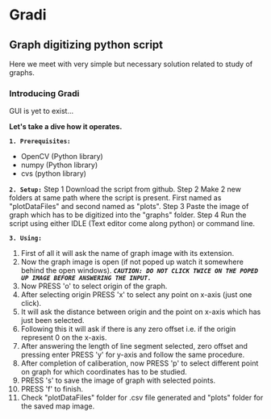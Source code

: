 # Gradi
Graph digitizing python script 
---------------------------------------------------------------------------------------------------------------------------------------

Here we meet with very simple but necessary solution related to study of graphs.
### Introducing Gradi
GUI is yet to exist...

**Let's take a dive how it operates.**

**```1. Prerequisites:```** 
  * OpenCV (Python library)
  * numpy (Python library)
  * cvs (python library)

**```2. Setup:```**
  Step 1 Download the script from github.
  Step 2 Make 2 new folders at same path where the script is present. First named as "plotDataFiles" and second named as "plots".
  Step 3 Paste the image of graph which has to be digitized into the "graphs" folder.
  Step 4 Run the script using either IDLE (Text editor come along python) or command line.

**```3. Using:```**
  1. First of all it will ask the name of graph image with its extension.
  2. Now the graph image is open (if not poped up watch it somewhere behind the open windows).
    ***```CAUTION: DO NOT CLICK TWICE ON THE POPED UP IMAGE BEFORE ANSWERING THE INPUT.```***
  3. Now PRESS 'o' to select origin of the graph.
  4. After selecting origin PRESS 'x' to select any point on x-axis (just one click).
  5. It will ask the distance between origin and the point on x-axis which has just been selected.
  6. Following this it will ask if there is any zero offset i.e. if the origin represent 0 on the x-axis.
  7. After answering the length of line segment selected, zero offset and pressing enter PRESS 'y' for y-axis and follow the same procedure.
  8. After completion of caliberation, now PRESS 'p' to select different point on graph for which coordinates has to be studied.
  9. PRESS 's' to save the image of graph with selected points.
  10. PRESS 'f' to finish.
  11. Check "plotDataFiles" folder for .csv file generated and "plots" folder for the saved map image.
